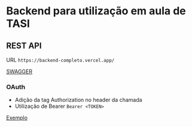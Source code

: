 # Backend para utilização em aula de TASI

## REST API

URL ```https://backend-completo.vercel.app/```

[SWAGGER](https://github.com/rodescobar/backendCompleto/api-docs) 


### OAuth
- Adição da tag Authorization no header da chamada
- Utilização de Bearer
```Bearer <TOKEN>```

[Exemplo](https://github.com/rodescobar/backendAula/blob/main/exemplo/image.png)